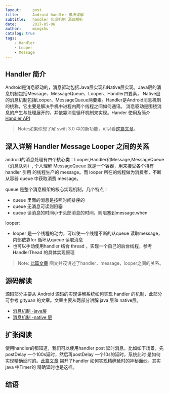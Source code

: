 ```yaml
---
layout:     post
title:      Android handler 模块详解
subtitle:   handler 实现机制 源码解析
date:       2017-05-06
author:     mingshu
catalog: true
tags:
    - Handler
    - Looper
    - Message
---
```




## Handler 简介

Android是消息驱动的，消息驱动包括Java层实现和Native层实现。Java层的消息机制包括Message、MessageQueue、Looper、Handler四要素， Native层的消息机制包括Looper、MessageQueue两要素。Handler是Android消息机制的统称，它主要是解决手机中进程内两个线程之间如何通讯。
消息驱动是围绕消息的产生与处理展开的，并依靠消息循环机制来实现。Hander 使用及简介[Handler API](https://developer.android.google.cn/reference/android/os/Handler)

> Note:如果你想了解 swift 3.0 中的新功能，可以看[这篇文章](https://www.raywenderlich.com/135655/whats-new-swift-3)。

## 深入详解 Handler Message Looper 之间的关系

android的消息处理有四个核心类：Looper,Handler和Message,MessageQueue（消息队列）, 个人理解 MessageQueue 就是一个容器，用来接受各个持有 handler 引用
的线程生产的 message。而 looper 所在的线程做为消费者，不断从容器 queue 中获取消费 message。

queue 是整个消息框架的核心实现机制，几个特点：
- queue 里面的消息是按照时间排序的
- queue 无消息可读则阻塞
- queue 读消息的时间小于头部消息的时间，则阻塞到message.when

looper:
- looper 是一个线程的动力，可以使一个线程不断的从queue 读取message，内部依靠for 循坏从queue 读取消息
- 也可以手动使用handler 结合 thread ，实现一个自己的后台线程，参考HandlerThead 的具体实现原理

> Note: [此篇文章](https://my.oschina.net/fireant/blog/264991) 图文并茂讲述了handler，message，looper之间的关系。

## 源码解读

源码部分主要从 Android 源码的实现讲解系统如何实现 handler 的机制，此部分可参考 gityuan 的文章。文章主要从两部分讲解 java 层和 native层。
- [消息机制 -java层](http://gityuan.com/2015/12/26/handler-message-framework/)
- [消息机制 -native 层](http://gityuan.com/2015/12/27/handler-message-native/)

## 扩张阅读

使用handler的都知道，我们可以使用handler post 延时消息。比如如下场景，先postDelay 一个100s延时，然后再postDelay 一个10s的延时，系统此时
是如何实现精确延时的。[此篇文章](http://www.dss886.com/2016/08/16/01/) 揭开了handler 如何实现精确延时的神秘面纱。其实java 中Timer的
精确延时也是这样。
## 结语


